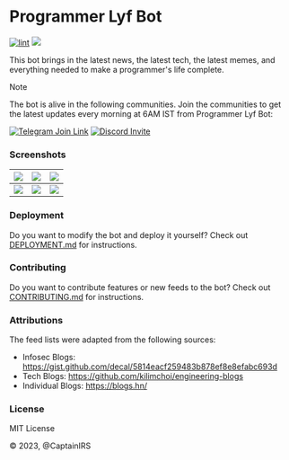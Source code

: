 # Programmer Lyf Bot

[![lint](https://github.com/CaptainIRS/programmer-lyf-bot/actions/workflows/lint.yml/badge.svg)](https://github.com/CaptainIRS/programmer-lyf-bot/actions/workflows/lint.yml)
![](https://img.shields.io/github/license/CaptainIRS/programmer-lyf-bot)

This bot brings in the latest news, the latest tech, the latest memes, and everything needed to make a programmer's life complete.

> [!NOTE]
> The bot is alive in the following communities. Join the communities to get the latest updates every morning at 6AM IST from Programmer Lyf Bot:
>
> [![Telegram Join Link](https://github.com/CaptainIRS/programmer-lyf-bot/assets/36656347/a5aa0750-6540-4cc8-a0de-b1df5612eea2)](https://t.me/ProgrammerLyf)
> [![Discord Invite](https://github.com/CaptainIRS/programmer-lyf-bot/assets/36656347/778bbe58-befe-44da-aef9-bd47b4215b9e)](https://discord.gg/wMr5YBCCmv)

### Screenshots

| ![](https://i.imgur.com/zwDmz93.jpg) | ![](https://i.imgur.com/MmraZXn.jpg) | ![](https://i.imgur.com/Svrc8bw.jpg) |
| --- | --- | --- |
| ![](https://i.imgur.com/DMg0lTt.png) | ![](https://i.imgur.com/UhZiX92.png) | ![](https://i.imgur.com/VgYc7O0.png) |

### Deployment

Do you want to modify the bot and deploy it yourself? Check out [DEPLOYMENT.md](./DEPLOYMENT.md) for instructions.

### Contributing

Do you want to contribute features or new feeds to the bot? Check out [CONTRIBUTING.md](./CONTRIBUTING.md) for instructions.

### Attributions

The feed lists were adapted from the following sources:
* Infosec Blogs: https://gist.github.com/decal/5814eacf259483b878ef8e8efabc693d
* Tech Blogs: https://github.com/kilimchoi/engineering-blogs
* Individual Blogs: https://blogs.hn/

### License

MIT License

© 2023, @CaptainIRS
